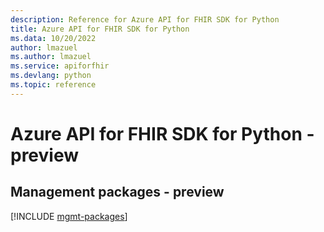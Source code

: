 ```yaml
---
description: Reference for Azure API for FHIR SDK for Python
title: Azure API for FHIR SDK for Python
ms.data: 10/20/2022
author: lmazuel
ms.author: lmazuel
ms.service: apiforfhir
ms.devlang: python
ms.topic: reference
---
```

# Azure API for FHIR SDK for Python - preview

## Management packages - preview
[!INCLUDE [mgmt-packages](api-for-fhir-mgmt-index.md)]
